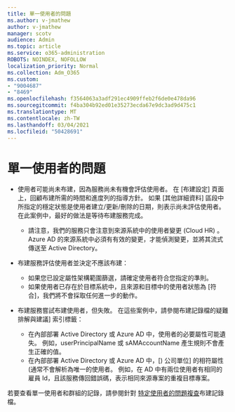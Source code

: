 ```yaml
---
title: 單一使用者的問題
ms.author: v-jmathew
author: v-jmathew
manager: scotv
audience: Admin
ms.topic: article
ms.service: o365-administration
ROBOTS: NOINDEX, NOFOLLOW
localization_priority: Normal
ms.collection: Adm_O365
ms.custom:
- "9004687"
- "8469"
ms.openlocfilehash: f3564063a3adf291ec4909ffeb2f6de0e478da96
ms.sourcegitcommit: f4ba304b92ed01e35273ecda67e9dc3ad9d475c1
ms.translationtype: MT
ms.contentlocale: zh-TW
ms.lasthandoff: 03/04/2021
ms.locfileid: "50428691"
---
```

# <a name="problem-with-single-user"></a>單一使用者的問題

- 使用者可能尚未布建，因為服務尚未有機會評估使用者。 在 [布建設定] 頁面上，回顧布建所需的時間和進度列的指導方針。 如果 [其他詳細資料] 區段中所指定的穩定狀態是使用者建立/更新/刪除的日期，則表示尚未評估使用者。 在此案例中，最好的做法是等待布建服務完成。

  - 請注意，我們的服務只會注意到來源系統中的使用者變更 (Cloud HR) 。 Azure AD 的來源系統中必須有有效的變更，才能偵測變更，並將其流式傳送至 Active Directory。
- 布建服務評估使用者並決定不應該布建：
  - 如果您已設定屬性架構範圍篩選，請確定使用者符合您指定的準則。
  - 如果使用者已存在於目標系統中，且來源和目標中的使用者狀態為 [符合]，我們將不會採取任何進一步的動作。
- 布建服務嘗試布建使用者，但失敗。 在這些案例中，請參閱布建記錄檔的疑難排解與建議] 索引標籤：
  - 在內部部署 Active Directory 或 Azure AD 中，使用者的必要屬性可能遺失。 例如，userPrincipalName 或 sAMAccountName 產生規則不會產生正確的值。
  - 在內部部署 Active Directory 或 Azure AD 中，[) 公司單位] 的相符屬性 (通常不會解析為唯一的使用者。 例如，在 AD 中有兩位使用者有相同的雇員 Id，且該服務傳回錯誤碼，表示相同來源專案的重複目標專案。

若要查看單一使用者和群組的記錄，請參閱針對 [特定使用者的問題複查](https://docs.microsoft.com/azure/active-directory/reports-monitoring/concept-provisioning-logs)布建記錄檔。
